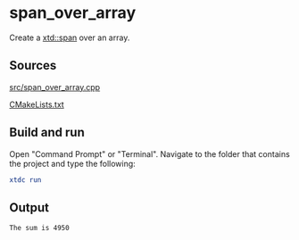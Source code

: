 # span_over_array

Create a [xtd::span](https://gammasoft71.github.io/xtd/reference_guides/latest/classxtd_1_1span.html) over an array.

## Sources

[src/span_over_array.cpp](src/span_over_array.cpp)

[CMakeLists.txt](CMakeLists.txt)

## Build and run

Open "Command Prompt" or "Terminal". Navigate to the folder that contains the project and type the following:

```cmake
xtdc run
```

## Output

```
The sum is 4950
```
